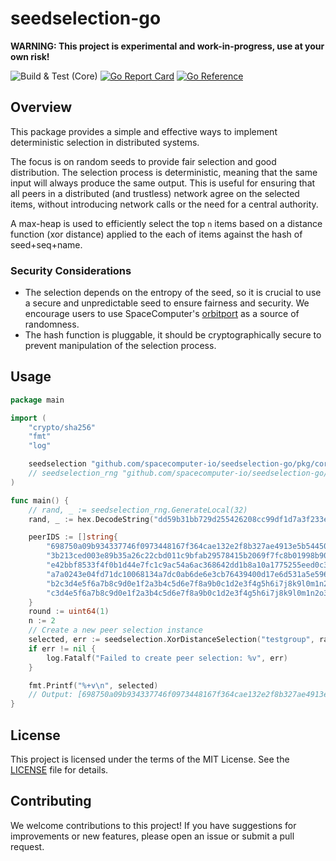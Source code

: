 # seedselection-go

**WARNING: This project is experimental and work-in-progress, use at your own risk!**

![Build & Test (Core)](https://github.com/spacecomputer-io/seedselection-go/actions/workflows/build_test.yml/badge.svg?branch=main)
[![Go Report Card](https://goreportcard.com/badge/github.com/spacecomputer-io/seedselection-go)](https://goreportcard.com/report/github.com/spacecomputer-io/seedselection-go)
[![Go Reference](https://pkg.go.dev/badge/github.com/spacecomputer-io/seedselection-go.svg)](https://pkg.go.dev/github.com/spacecomputer-io/seedselection-go)

## Overview

This package provides a simple and effective ways to implement deterministic selection in distributed systems. 

The focus is on random seeds to provide fair selection and good distribution. The selection process is deterministic, meaning that the same input will always produce the same output. This is useful for ensuring that all peers in a distributed (and trustless) network agree on the selected items, without introducing network calls or the need for a central authority.

A max-heap is used to efficiently select the top `n` items based on a distance function (xor distance) applied to the each of items against the hash of seed+seq+name.

### Security Considerations

- The selection depends on the entropy of the seed, so it is crucial to use a secure and unpredictable seed to ensure fairness and security. We encourage users to use SpaceComputer's [orbitport](https://docs.spacecomputer.io/orbitport) as a source of randomness.
- The hash function is pluggable, it should be cryptographically secure to prevent manipulation of the selection process.

## Usage

```go
package main

import (
    "crypto/sha256"
    "fmt"
    "log"

	seedselection "github.com/spacecomputer-io/seedselection-go/pkg/core"
    // seedselection_rng "github.com/spacecomputer-io/seedselection-go/pkg/rng"
)

func main() {
	// rand, _ := seedselection_rng.GenerateLocal(32)
	rand, _ := hex.DecodeString("dd59b31bb729d255426208cc99df1d7a3f233e6b86013d47df77aab88a204baa")

	peerIDS := []string{
		"698750a09b934337746f0973448167f364cae132e2f8b327ae4913e5b5445029",
		"3b213ced003e89b35a26c22cbd011c9bfab29578415b2069f7fc8b01998b903d",
		"e42bbf8533f4f0b1d44e7fc1c9ac54a6ac368642dd1b8a10a1775255eed0c31a",
		"a7a0243e04fd71dc10068134a7dc0ab6de6e3cb76439400d17e6d531a5e596b1",
		"b2c3d4e5f6a7b8c9d0e1f2a3b4c5d6e7f8a9b0c1d2e3f4g5h6i7j8k9l0m1n2o",
		"c3d4e5f6a7b8c9d0e1f2a3b4c5d6e7f8a9b0c1d2e3f4g5h6i7j8k9l0m1n2o3p4",
	}
	round := uint64(1)
	n := 2
	// Create a new peer selection instance
	selected, err := seedselection.XorDistanceSelection("testgroup", rand, round, n, peerIDS, seedselection.WithHasher(sha256.New()))
	if err != nil {
		log.Fatalf("Failed to create peer selection: %v", err)
	}

	fmt.Printf("%+v\n", selected)
    // Output: [698750a09b934337746f0973448167f364cae132e2f8b327ae4913e5b5445029 3b213ced003e89b35a26c22cbd011c9bfab29578415b2069f7fc8b01998b903d]
}
```

## License

This project is licensed under the terms of the MIT License. See the [LICENSE](LICENSE) file for details.

## Contributing

We welcome contributions to this project! If you have suggestions for improvements or new features, please open an issue or submit a pull request.

